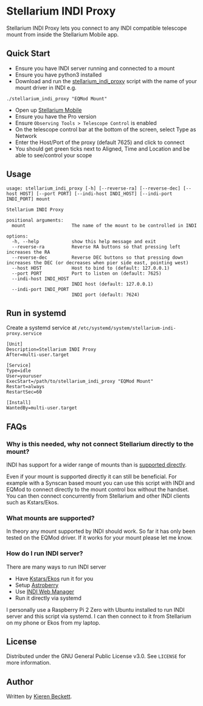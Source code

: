 # Stellarium INDI Proxy

Stellarium INDI Proxy lets you connect to any INDI compatible telescope mount from inside the Stellarium Mobile app.

## Quick Start

* Ensure you have INDI server running and connected to a mount
* Ensure you have python3 installed
* Download and run the [stellarium_indi_proxy](stellarium_indi_proxy) script with the name of your mount driver in INDI e.g.

```
./stellarium_indi_proxy "EQMod Mount"
```

* Open up [Stellarium Mobile](https://www.stellarium-labs.com/)
* Ensure you have the Pro version
* Ensure `Observing Tools > Telescope Control` is enabled
* On the telescope control bar at the bottom of the screen, select Type as Network
* Enter the Host/Port of the proxy (default 7625) and click to connect
* You should get green ticks next to Aligned, Time and Location and be able to see/control your scope

## Usage

```
usage: stellarium_indi_proxy [-h] [--reverse-ra] [--reverse-dec] [--host HOST] [--port PORT] [--indi-host INDI_HOST] [--indi-port INDI_PORT] mount

Stellarium INDI Proxy

positional arguments:
  mount                 The name of the mount to be controlled in INDI

options:
  -h, --help            show this help message and exit
  --reverse-ra          Reverse RA buttons so that pressing left increases the RA
  --reverse-dec         Reverse DEC buttons so that pressing down increases the DEC (or decreases when pier side east, pointing west)
  --host HOST           Host to bind to (default: 127.0.0.1)
  --port PORT           Port to listen on (default: 7625)
  --indi-host INDI_HOST
                        INDI host (default: 127.0.0.1)
  --indi-port INDI_PORT
                        INDI port (default: 7624)
```

## Run in systemd

Create a systemd service at `/etc/systemd/system/stellarium-indi-proxy.service`

```
[Unit]
Description=Stellarium INDI Proxy
After=multi-user.target

[Service]
Type=idle
User=youruser
ExecStart=/path/to/stellarium_indi_proxy "EQMod Mount"
Restart=always
RestartSec=60

[Install]
WantedBy=multi-user.target
```

## FAQs

### Why is this needed, why not connect Stellarium directly to the mount?

INDI has support for a wider range of mounts than is [supported directly](https://stellarium-labs.com/telescope-control-in-stellarium-mobile-plus/).

Even if your mount is supported directly it can still be beneficial. For example with a Synscan based mount you can use this script with INDI and EQMod to connect directly to the mount control box without the handset. You can then connect concurrently from Stellarium and other INDI clients such as Kstars/Ekos.

### What mounts are supported?

In theory any mount supported by INDI should work. So far it has only been tested on the EQMod driver. If it works for your mount please let me know.

### How do I run INDI server?

There are many ways to run INDI server

* Have [Kstars/Ekos](https://kstars.kde.org/) run it for you
* Setup [Astroberry](https://www.astroberry.io/)
* Use [INDI Web Manager](https://github.com/knro/indiwebmanager)
* Run it directly via systemd

I personally use a Raspberry Pi 2 Zero with Ubuntu installed to run INDI server and this script via systemd. I can then connect to it from Stellarium on my phone or Ekos from my laptop.

## License

Distributed under the GNU General Public License v3.0. See `LICENSE` for more information.

## Author

Written by [Kieren Beckett](http://kierenb.net).
